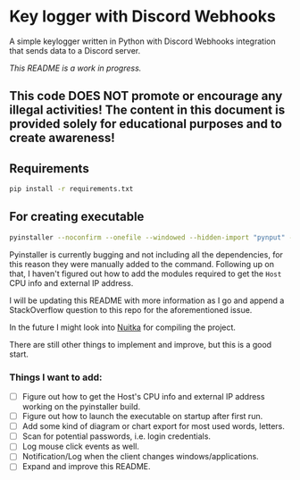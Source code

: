 # Key logger with Discord Webhooks

A simple keylogger written in Python with Discord Webhooks integration that sends data to a Discord server.

*This README is a work in progress.*


## This code DOES NOT promote or encourage any illegal activities! The content in this document is provided solely for educational purposes and to create awareness!

## Requirements

```bash
pip install -r requirements.txt
```


## For creating executable

```bash
pyinstaller --noconfirm --onefile --windowed --hidden-import "pynput" --hidden-import "requests" --hidden-import "dhooks" --hidden-import "os" --hidden-import "platform" --hidden-import "re" --hidden-import "socket" --hidden-import "uuid" --hidden-import "py-cpuinfo" --hidden-import "psutil" --hidden-import "cpuinfo" --hidden-import "get" --hidden-import "urllib3" --hidden-import "sys" --hidden-import "." --hidden-import "sessions" --hidden-import "warnings" --hidden-import ".exceptions" --hidden-import "RequestsDependencyWarning" --hidden-import ".compat" --hidden-import "builtin_str" --hidden-import "threading" --hidden-import "base64" --hidden-import "certifi" --hidden-import "io" --hidden-import "collections" --hidden-import "datetime" --hidden-import "aiohttp" --hidden-import "aiosignal" --hidden-import "async-timeout" --hidden-import "attrs" --hidden-import "charset-normalizer" --hidden-import "evdev" --hidden-import "frozenlist" --hidden-import "idna" --hidden-import "multidict" --hidden-import "python-xlib" --hidden-import "six" --hidden-import "yarl"  "main.py"
```


Pyinstaller is currently bugging and not including all the dependencies, for this reason they were manually added to the
command.
Following up on that, I haven't figured out how to add the modules required to get the `Host` CPU info and external IP
address.

I will be updating this README with more information as I go and append a StackOverflow question to this repo for the
aforementioned issue.

In the future I might look into [Nuitka](https://github.com/Nuitka/Nuitka) for compiling the project.



There are still other things to implement and improve, but this is a good start.



### Things I want to add:

* [ ] Figure out how to get the Host's CPU info and external IP address working on the pyinstaller build.
* [ ] Figure out how to launch the executable on startup after first run.
* [ ] Add some kind of diagram or chart export for most used words, letters.
* [ ] Scan for potential passwords, i.e. login credentials.
* [ ] Log mouse click events as well.
* [ ] Notification/Log when the client changes windows/applications.
* [ ] Expand and improve this README.